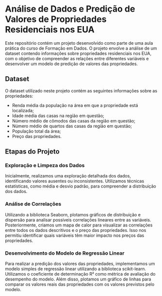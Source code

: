 # Análise de Dados e Predição de Valores de Propriedades Residenciais nos EUA

Este repositório contém um projeto desenvolvido como parte de uma aula prática do curso de Formação em Dados. O projeto envolve a análise de um dataset contendo informações sobre propriedades residenciais nos EUA, com o objetivo de compreender as relações entre diferentes variáveis e desenvolver um modelo de predição de valores das propriedades.

## Dataset

O dataset utilizado neste projeto contém as seguintes informações sobre as propriedades:

- Renda média da população na área em que a propriedade está localizada;
- Idade média das casas na região em questão;
- Número médio de cômodos das casas da região em questão;
- Número médio de quartos das casas da região em questão;
- População total da área;
- Preço das propriedades.

## Etapas do Projeto

### Exploração e Limpeza dos Dados

Inicialmente, realizamos uma exploração detalhada dos dados, identificando valores ausentes ou inconsistentes. Utilizamos técnicas estatísticas, como média e desvio padrão, para compreender a distribuição dos dados.

### Análise de Correlações

Utilizando a biblioteca Seaborn, plotamos gráficos de distribuição e dispersão para analisar possíveis correlações lineares entre as variáveis. Posteriormente, criamos um mapa de calor para visualizar as correlações entre todos os dados descritivos e o preço das propriedades. Isso nos permitiu identificar quais variáveis têm maior impacto nos preços das propriedades.

### Desenvolvimento do Modelo de Regressão Linear

Para realizar a predição dos valores das propriedades, implementamos um modelo simples de regressão linear utilizando a biblioteca scikit-learn. Utilizamos o coeficiente de determinação R² como métrica de avaliação do desempenho do modelo. Além disso, plotamos um gráfico de linhas para comparar os valores reais das propriedades com os valores previstos pelo modelo.

